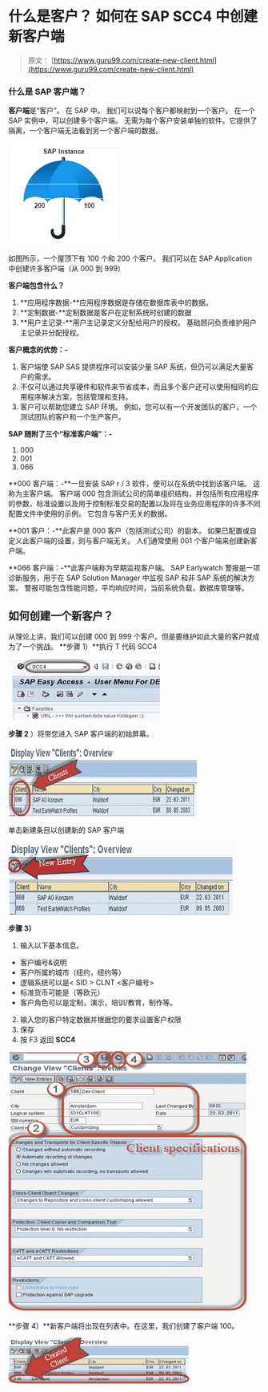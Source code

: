 # 什么是客户？ 如何在 SAP SCC4 中创建新客户端

> 原文： [https://www.guru99.com/create-new-client.html](https://www.guru99.com/create-new-client.html)

### 什么是 SAP 客户端？

**客户端**是“客户”。 在 SAP 中。 我们可以说每个客户都映射到一个客户。 在一个 SAP 实例中，可以创建多个客户端。 无需为每个客户安装单独的软件。它提供了隔离，一个客户端无法看到另一个客户端的数据。

![What is Client? How to Create a New Client in SAP SCC4](img/fb021a4e43fc43058d6c964cafb94c55.png "What is Client ? How to Create a New Client in SAP")

如图所示，一个屋顶下有 100 个和 200 个客户。 我们可以在 SAP Application 中创建许多客户端（从 000 到 999）

**客户端包含什么？**

1.  **应用程序数据-**应用程序数据是存储在数据库表中的数据。
2.  **定制数据-**定制数据是客户在定制系统时创建的数据
3.  **用户主记录-**用户主记录定义分配给用户的授权。 基础顾问负责维护用户主记录并分配授权。

**客户概念的优势：-**

1.  客户端使 SAP SAS 提供程序可以安装少量 SAP 系统，但仍可以满足大量客户的需求。
2.  不仅可以通过共享硬件和软件来节省成本，而且多个客户还可以使用相同的应用程序解决方案，包括管理和支持。
3.  客户可以帮助您建立 SAP 环境。 例如，您可以有一个开发团队的客户，一个测试团队的客户和一个生产客户。

**SAP 随附了三个“标准客户端”：-**

1.  000
2.  001
3.  066

**000 客户端：-**一旦安装 SAP r / 3 软件，便可以在系统中找到该客户端。 这称为主客户端。 客户端 000 包含测试公司的简单组织结构，并包括所有应用程序的参数，标准设置以及用于控制标准交易的配置以及将在业务应用程序的许多不同配置文件中使用的示例。 它包含与客户无关的数据。

**001 客户：-**此客户是 000 客户（包括测试公司）的副本。 如果已配置或自定义此客户端的设置，则与客户端无关。 人们通常使用 001 个客户端来创建新客户端。

**066 客户端：-**此客户端称为早期监视客户端。 SAP Earlywatch 警报是一项诊断服务，用于在 SAP Solution Manager 中监视 SAP 和非 SAP 系统的解决方案。 警报可能包含性能问题，平均响应时间，当前系统负载，数据库管理等。

## 如何创建一个新客户？

从理论上讲，我们可以创建 000 到 999 个客户。但是要维护如此大量的客户就成为了一个挑战。
**步骤 1）**执行 T 代码 SCC4

![What is Client? How to Create a New Client in SAP SCC4](img/b03ee1c58e003edc4ee4213fd77d4339.png "What is Client ? How to Create a New Client in SAP")

**步骤 2** ）将带您进入 SAP 客户端的初始屏幕。

![What is Client? How to Create a New Client in SAP SCC4](img/7937a02ba1ae73e5efe901ff59f56122.png "What is Client ? How to Create a New Client in SAP")

单击新建条目以创建新的 SAP 客户端

![What is Client? How to Create a New Client in SAP SCC4](img/9fd9e73a3c99d6413c13b8869ee28eee.png "What is Client ? How to Create a New Client in SAP")

**步骤 3）**

1.  输入以下基本信息。

*   客户编号&说明
*   客户所属的城市（纽约，纽约等）
*   逻辑系统可以是< SID > CLNT <客户编号>
*   标准货币可能是（等欧元）
*   客户角色可以是定制，演示，培训/教育，制作等。

2.  输入您的客户特定数据并根据您的要求设置客户权限
3.  保存
4.  按 F3 返回 **SCC4**

![What is Client? How to Create a New Client in SAP SCC4](img/87db22ce5372d936cdac09ce4813bc9d.png "What is Client ? How to Create a New Client in SAP") 

**步骤 4）**新客户端将出现在列表中。在这里，我们创建了客户端 100。

![What is Client? How to Create a New Client in SAP SCC4](img/8f0217608b13bcb4b169168adea1cc2a.png "What is Client ? How to Create a New Client in SAP")